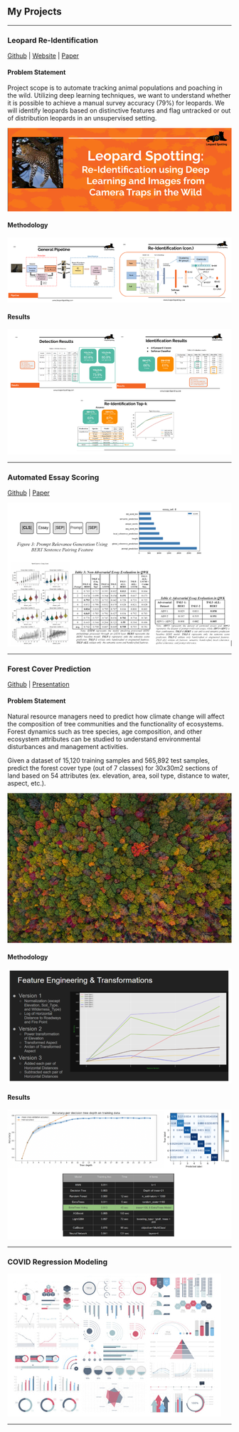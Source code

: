 ## My Projects

---

### Leopard Re-Identification
[Github](https://github.com/UC-Berkeley-I-School/Animal_Identification) | <a href="https://www.leopardspotting.com/"> Website</a> | <a href="https://drive.google.com/file/d/1rc2KwmqQQ2cZCliXXOgD8idwS8myBuWY/view"> Paper</a> 

#### Problem Statement
Project scope is to automate tracking animal populations and poaching in the wild. Utilizing deep learning techniques, we want to understand whether it is possible to achieve a manual survey accuracy (79%) for leopards. We will identify leopards based on distinctive features and flag untracked or out of distribution leopards in an unsupervised setting.

<img src="images/leop.png?raw=true"/>

#### Methodology
<img src="images/leop_methodology.PNG?raw=true"/>

#### Results
<img src="images/leop_results.PNG?raw=true"/>

---

### Automated Essay Scoring
[Github](https://github.com/vishpillai123/w266_aes) | <a href="https://github.com/vishpillai123/w266_aes/blob/main/A%20Two-stage%20Deep%20Neural%20Network%20for%20Automated%20Essay%20Scoring.pdf"> Paper</a>

<img src="images/nlp.png?raw=true"/>

---

### Forest Cover Prediction
[Github]([https://github.com/vishpillai123/w207_final_project_bwp]) |  <a href="https://github.com/vishpillai123/w266_aes/blob/main/A%20Two-stage%20Deep%20Neural%20Network%20for%20Automated%20Essay%20Scoring.pdf"> Presentation</a>

#### Problem Statement
Natural resource managers need to predict how climate change will affect the composition of tree communities and the functionality of ecosystems. Forest dynamics such as tree species, age composition, and other ecosystem attributes can be studied to understand environmental disturbances and management activities.  

Given a dataset of 15,120 training samples and 565,892 test samples, predict the forest cover type (out of 7 classes) for 30x30m2 sections of land based on 54 attributes (ex. elevation, area, soil type, distance to water, aspect, etc.). 

<img src="images/fc.png?raw=true"/>

#### Methodology
<img src="images/fc_methodology.PNG?raw=true"/>

#### Results
<img src="images/fc_results.PNG?raw=true"/>

---

### COVID Regression Modeling
<img src="images/dummy_thumbnail.jpg?raw=true"/>

---



